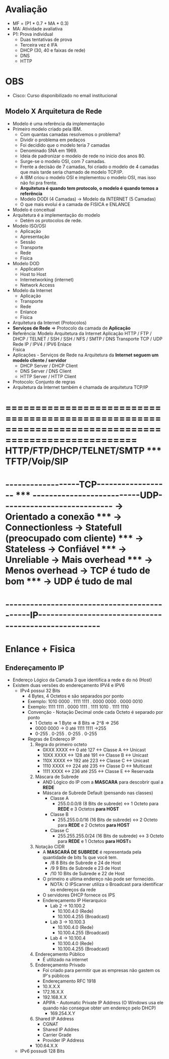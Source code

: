# Avaliação

- MF = (P1 * 0.7 + MA * 0.3)
- MA: Atividade avaliativa
- P1: Prova individual
    - Duas tentativas de prova
    - Terceira vez é IFA
    - DHCP (30, 40 e faixas de rede)
    - DNS
    - HTTP

# OBS

- Cisco: Curso disponibilizado no email institucional

## Modelo X Arquitetura de Rede

- Modelo é uma referência da implementação
- Primeiro modelo criado pela IBM.
    - Com quantas camadas resolvemos o problema?
    - Dividir o problema em pedaços
    - Foi decidido que o modelo teria 7 camadas  
    - Denominado SNA em 1969.
    - Ideia de padronizar o modelo de rede no inicio dos anos 80.
    - Surge-se o modelo OSI, com 7 camadas.
    - Frente a decisão de 7 camadas, foi criado o modelo de 4 camadas que mais tarde seria chamado de modelo TCP/IP.
    - A IBM criou o modelo OSI e implementou o modelo OSI, mas isso não foi pra frente.
    - **Arquitetura é quando tem protocolo, o modelo é quando temos a referência**
    - Modelo DODI (4 Camadas) -> Modelo da INTERNET (5 Camadas) 
    - O que mais evolui é a camada de FISICA e ENLANCE
- Modelo é conceitual
- Arquitetura é a implementação do modelo
    - Detém os protocolos de rede.
- Modelo ISO/OSI
    - Aplicação
    - Apresentação
    - Sessão
    - Transporte
    - Rede
    - Fisica
- Modelo DOD
    - Application
    - Host to Host
    - Internetworking (internet)
    - Network Access
- Modelo da Internet
    - Aplicação
    - Transporte
    - Rede
    - Enlance
    - Física
- Arquitetura da Internet (Protocolos)
- **Serviços de Rede** => Protocolo da camada de **Aplicação**
- Referência:
    Modelo      Arquitetura da Internet
    Aplicação   HTTP / FTP / DHCP / TELNET / SSH / SSH / NFS / SMTP / DNS
    Transporte  TCP / UDP
    Rede        IP / IPV4 / IPV6
    Enlace  
    Fisica
- Aplicações - Serviços de Rede na Arquitetura da **Internet seguem um modelo cliente / servidor**
    - DHCP Server / DHCP Client
    - DNS Server / DNS Client
    - HTTP Server / HTTP Client
- Protocolo: Conjunto de regras
- Arquitetura da Internet também é chamada de arquitetura TCP/IP

====================================================================================================
HTTP/FTP/DHCP/TELNET/SMTP               ***                         TFTP/Voip/SIP
====================================================================================================
------------------TCP------------------ *** --------------------------UDP---------------------------
-> Orientado a conexão                  *** -> Connectionless
-> Statefull (preocupado com cliente)   *** -> Stateless
-> Confiável                            *** -> Unreliable
-> Mais overhead                        *** -> Menos overhead
-> TCP é tudo de bom                    *** -> UDP é tudo de mal
====================================================================================================
--------------------------------------------IP-----------------------------------------------------              
====================================================================================================
Enlance + Fisica           
====================================================================================================

## Endereçamento IP

- Endereço Lógico da Camada 3 que identifica a rede e do nó (Host)
- Existem duas versões do endereçamento IPV4 e IPV6
    - IPv4 possui 32 Bits
        - 4 Bytes, 4 Octetos e são separados por ponto
        - Exemplo: 1010 0000 . 1111 1111 . 0000 0000 . 0000 0010
        - Exemplo: 1111 1111 . 0000 1111 . 1111 1010 . 1111 1110
        - Convenção - Notação Decimal onde cada Octeto é separado por ponto
            - 1 Octeto => 1 Byte => 8 Bits => 2^8 => 256
            - 0000 0000 -> 0 até 1111 1111 ->255
            - 0-255 . 0-255 . 0-255 . 0-255
        - Regras de Endereço IP
            1. Regra do primeiro octeto
                - 0XXX XXXX <->  0  até 127 <-> Classe A <-> Unicast
                - 10XX XXXX <-> 128 até 191 <-> Classe B <-> Unicast
                - 110X XXXX <-> 192 até 223 <-> Classe C <-> Unicast
                - 1110 XXXX <-> 224 até 235 <-> Classe D <-> Multicast 
                - 1111 XXXX <-> 236 até 255 <-> Classe E <-> Reservada
            2. Máscara de Subrede
                - AND Lógico do IP com a **MASCARA** para descobrir qual a **REDE**
                - Máscara de Subrede Default (pensando nas classes)
                    - Classe A
                        - 255.0.0.0/8      (8 Bits de subrede)  <-> 1 Octeto para **REDE** e 3 Octetos **para HOST**
                    - Classe B
                        - 255.255.0.0/16   (16 Bits de subrede) <-> 2 Octeto para **REDE** e 2 Octetos **para HOST**
                    - Classe C
                        - 255.255.255.0/24 (16 Bits de subrede) <-> 3 Octeto para **REDE** e 1 Octetos **para HOST**s
            3. Notação CIDR
                - A **MASCARÁ DE SUBREDE** é representada pela quantidade de bits 1s que você tem.
                    - /8    8  Bits de Subrede  e  24 de Host
                    - /9    9  Bits de Subrede  e  23 de Host
                    - /10   10 Bits de Subrede  e  22  de  Host
                - O primeiro e ultima endereço não pode ser fornecido. 
                    - NOTA: O IPScanner utiliza o Broadcast para identificar os endereços da rede
                - O servidores DHCP fornece os IPS
                - Endereçamento IP Hierarquico
                    - Lab 2 -> 10.100.2
                        - 10.100.4.0 (Rede)
                        - 10.100.4.255 (Broadcast)
                    - Lab 3 -> 10.100.3
                        - 10.100.4.0 (Rede)
                        - 10.100.4.255 (Broadcast)
                    - Lab 4 -> 10.100.4
                        - 10.100.4.0 (Rede)
                        - 10.100.4.255 (Broadcast)
            4. Endereçamento Público
                - É utilizado na internet
            5. Endereçamento Privado     
                - Foi criado para permitir que as empresas não gastem os IP's públicos
                - Endereçamento RFC 1918
                - 10.X.X.X
                - 172.16.X.X
                - 192.168.X.X
                - APIPA - Automatic Private IP Address (O Windows usa ele quando não consegue obter um endereço pelo DHCP)
                    - 169.254.X.Y
            6. Shared IP Address
                - CGNAT
                - Shared IP Addres 
                - Carrier Grade
                - Provider IP Address
            - 100.64.X.X
    - IPv6 possudi 128 Bits



















